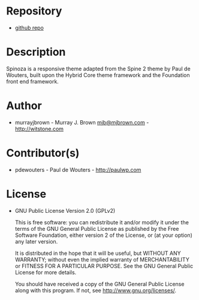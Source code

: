 # Repository

* [github repo](https://github.com/murrayjbrown/spinoza)

# Description

Spinoza is a responsive theme adapted from the Spine 2 theme by Paul de Wouters,
built upon the Hybrid Core theme framework and the Foundation front end framework.

# Author

* murrayjbrown - Murray J. Brown <mjb@mjbrown.com> - http://witstone.com

# Contributor(s)

* pdewouters - Paul de Wouters - http://paulwp.com

# License

* GNU Public License Version 2.0 (GPLv2)

    This is free software: you can redistribute it and/or modify
    it under the terms of the GNU General Public License as published by
    the Free Software Foundation, either version 2 of the License, or
    (at your option) any later version.

    It is distributed in the hope that it will be useful,
    but WITHOUT ANY WARRANTY; without even the implied warranty of
    MERCHANTABILITY or FITNESS FOR A PARTICULAR PURPOSE.  See the
    GNU General Public License for more details.

    You should have received a copy of the GNU General Public License
    along with this program.  If not, see <http://www.gnu.org/licenses/>.


